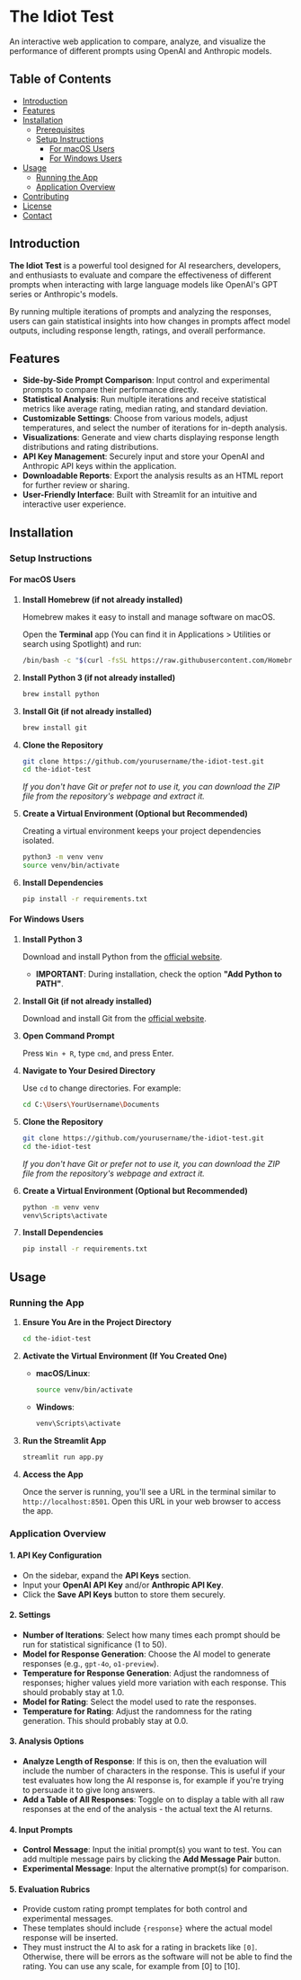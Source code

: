 # The Idiot Test

An interactive web application to compare, analyze, and visualize the performance of different prompts using OpenAI and Anthropic models.

## Table of Contents

- [Introduction](#introduction)
- [Features](#features)
- [Installation](#installation)
  - [Prerequisites](#prerequisites)
  - [Setup Instructions](#setup-instructions)
    - [For macOS Users](#for-macos-users)
    - [For Windows Users](#for-windows-users)
- [Usage](#usage)
  - [Running the App](#running-the-app)
  - [Application Overview](#application-overview)
- [Contributing](#contributing)
- [License](#license)
- [Contact](#contact)

## Introduction

**The Idiot Test** is a powerful tool designed for AI researchers, developers, and enthusiasts to evaluate and compare the effectiveness of different prompts when interacting with large language models like OpenAI's GPT series or Anthropic's models.

By running multiple iterations of prompts and analyzing the responses, users can gain statistical insights into how changes in prompts affect model outputs, including response length, ratings, and overall performance.

## Features

- **Side-by-Side Prompt Comparison**: Input control and experimental prompts to compare their performance directly.
- **Statistical Analysis**: Run multiple iterations and receive statistical metrics like average rating, median rating, and standard deviation.
- **Customizable Settings**: Choose from various models, adjust temperatures, and select the number of iterations for in-depth analysis.
- **Visualizations**: Generate and view charts displaying response length distributions and rating distributions.
- **API Key Management**: Securely input and store your OpenAI and Anthropic API keys within the application.
- **Downloadable Reports**: Export the analysis results as an HTML report for further review or sharing.
- **User-Friendly Interface**: Built with Streamlit for an intuitive and interactive user experience.

## Installation

### Setup Instructions

#### For macOS Users

1. **Install Homebrew (if not already installed)**

   Homebrew makes it easy to install and manage software on macOS.

   Open the **Terminal** app (You can find it in Applications > Utilities or search using Spotlight) and run:

   ```bash
   /bin/bash -c "$(curl -fsSL https://raw.githubusercontent.com/Homebrew/install/HEAD/install.sh)"
   ```

2. **Install Python 3 (if not already installed)**

   ```bash
   brew install python
   ```

3. **Install Git (if not already installed)**

   ```bash
   brew install git
   ```

4. **Clone the Repository**

   ```bash
   git clone https://github.com/yourusername/the-idiot-test.git
   cd the-idiot-test
   ```

   *If you don't have Git or prefer not to use it, you can download the ZIP file from the repository's webpage and extract it.*

5. **Create a Virtual Environment (Optional but Recommended)**

   Creating a virtual environment keeps your project dependencies isolated.

   ```bash
   python3 -m venv venv
   source venv/bin/activate
   ```

6. **Install Dependencies**

   ```bash
   pip install -r requirements.txt
   ```

#### For Windows Users

1. **Install Python 3**

   Download and install Python from the [official website](https://www.python.org/downloads/windows/).

   - **IMPORTANT**: During installation, check the option **"Add Python to PATH"**.

2. **Install Git (if not already installed)**

   Download and install Git from the [official website](https://git-scm.com/download/win).

3. **Open Command Prompt**

   Press `Win + R`, type `cmd`, and press Enter.

4. **Navigate to Your Desired Directory**

   Use `cd` to change directories. For example:

   ```bash
   cd C:\Users\YourUsername\Documents
   ```

5. **Clone the Repository**

   ```bash
   git clone https://github.com/yourusername/the-idiot-test.git
   cd the-idiot-test
   ```

   *If you don't have Git or prefer not to use it, you can download the ZIP file from the repository's webpage and extract it.*

6. **Create a Virtual Environment (Optional but Recommended)**

   ```bash
   python -m venv venv
   venv\Scripts\activate
   ```

7. **Install Dependencies**

   ```bash
   pip install -r requirements.txt
   ```

## Usage

### Running the App

1. **Ensure You Are in the Project Directory**

   ```bash
   cd the-idiot-test
   ```

2. **Activate the Virtual Environment (If You Created One)**

   - **macOS/Linux**:

     ```bash
     source venv/bin/activate
     ```

   - **Windows**:

     ```bash
     venv\Scripts\activate
     ```

3. **Run the Streamlit App**

   ```bash
   streamlit run app.py
   ```

4. **Access the App**

   Once the server is running, you'll see a URL in the terminal similar to `http://localhost:8501`. Open this URL in your web browser to access the app.

### Application Overview

#### 1. **API Key Configuration**

- On the sidebar, expand the **API Keys** section.
- Input your **OpenAI API Key** and/or **Anthropic API Key**.
- Click the **Save API Keys** button to store them securely.

#### 2. **Settings**

- **Number of Iterations**: Select how many times each prompt should be run for statistical significance (1 to 50).
- **Model for Response Generation**: Choose the AI model to generate responses (e.g., `gpt-4o`, `o1-preview`).
- **Temperature for Response Generation**: Adjust the randomness of responses; higher values yield more variation with each response. This should probably stay at 1.0.
- **Model for Rating**: Select the model used to rate the responses.
- **Temperature for Rating**: Adjust the randomness for the rating generation. This should probably stay at 0.0.

#### 3. **Analysis Options**

- **Analyze Length of Response**: If this is on, then the evaluation will include the number of characters in the response. This is useful if your test evaluates how long the AI response is, for example if you're trying to persuade it to give long answers.
- **Add a Table of All Responses**: Toggle on to display a table with all raw responses at the end of the analysis - the actual text the AI returns.

#### 4. **Input Prompts**

- **Control Message**: Input the initial prompt(s) you want to test. You can add multiple message pairs by clicking the **Add Message Pair** button.
- **Experimental Message**: Input the alternative prompt(s) for comparison.

#### 5. **Evaluation Rubrics**

- Provide custom rating prompt templates for both control and experimental messages.
- These templates should include `{response}` where the actual model response will be inserted.
- They must instruct the AI to ask for a rating in brackets like `[0]`. Otherwise, there will be errors as the software will not be able to find the rating. You can use any scale, for example from [0] to [10].